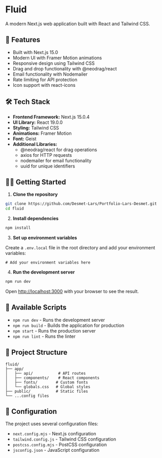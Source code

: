 # Fluid

A modern Next.js web application built with React and Tailwind CSS.

## 🚀 Features

- Built with Next.js 15.0
- Modern UI with Framer Motion animations
- Responsive design using Tailwind CSS
- Drag and drop functionality with @neodrag/react
- Email functionality with Nodemailer
- Rate limiting for API protection
- Icon support with react-icons

## 🛠️ Tech Stack

- **Frontend Framework:** Next.js 15.0.4
- **UI Library:** React 19.0.0
- **Styling:** Tailwind CSS
- **Animations:** Framer Motion
- **Font:** Geist
- **Additional Libraries:**
  - @neodrag/react for drag operations
  - axios for HTTP requests
  - nodemailer for email functionality
  - uuid for unique identifiers

## 🏃‍♂️ Getting Started

1. **Clone the repository**

```bash
git clone https://github.com/Desmet-Lars/Portfolio-Lars-Desmet.git
cd fluid
```

2. **Install dependencies**

```bash
npm install
```

3. **Set up environment variables**

Create a `.env.local` file in the root directory and add your environment variables:

```env
# Add your environment variables here
```

4. **Run the development server**

```bash
npm run dev
```

Open [http://localhost:3000](http://localhost:3000) with your browser to see the result.

## 📝 Available Scripts

- `npm run dev` - Runs the development server
- `npm run build` - Builds the application for production
- `npm start` - Runs the production server
- `npm run lint` - Runs the linter

## 📁 Project Structure

```
fluid/
├── app/
│   ├── api/           # API routes
│   ├── components/    # React components
│   ├── fonts/        # Custom fonts
│   └── globals.css   # Global styles
├── public/           # Static files
└── ...config files
```

## 🔧 Configuration

The project uses several configuration files:
- `next.config.mjs` - Next.js configuration
- `tailwind.config.js` - Tailwind CSS configuration
- `postcss.config.mjs` - PostCSS configuration
- `jsconfig.json` - JavaScript configuration


